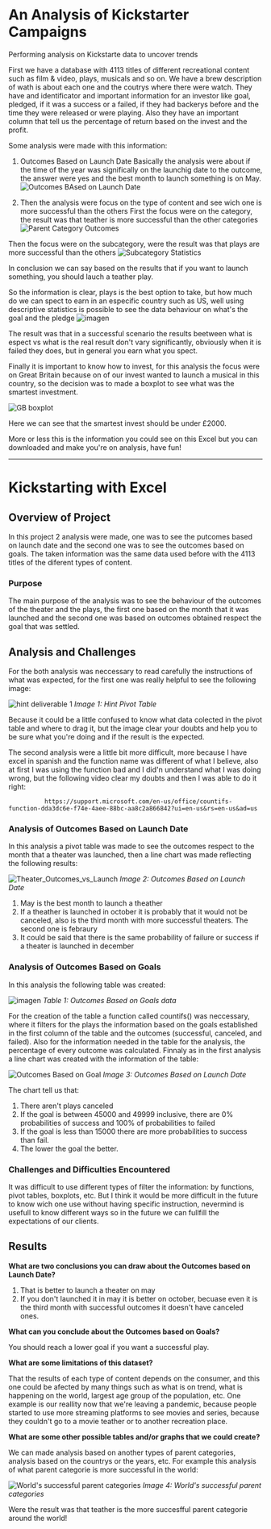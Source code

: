 # An Analysis of Kickstarter Campaigns
Performing analysis on Kickstarte data to uncover trends

First we have a database with 4113 titles of different recreational content such as film & video, plays, musicals and so on. We have a brew description of wath is about each one and the coutrys where there were watch. They have and identificator and important information for an investor like goal, pledged, if it was a success or a failed, if they had backerys before and the time they were released or were playing. Also they have an important column that tell us the percentage of return based on the invest and the profit.

Some analysis were made with this information:
1. Outcomes Based on Launch Date
  Basically the analysis were about if the time of the year was significally on the launchig date to the outcome, the answer were yes and the best month to launch      something is on May.
    ![Outcomes BAsed on Launch Date](https://user-images.githubusercontent.com/21062253/135364373-4f843dc4-52ba-496e-837d-94f4c8ad8745.png)
    
2. Then the analysis were focus on the type of content and see wich one is more successful than the others
  First the focus were on the category, the result was that teather is more successful than the other categories
  ![Parent Category Outcomes](https://user-images.githubusercontent.com/21062253/135364916-fa262cb5-4d7f-4adb-93d8-d819fe42ca9f.png)
  
  Then the focus were on the subcategory, were the result was that plays are more successful than the others
  ![Subcategory Statistics](https://user-images.githubusercontent.com/21062253/135365090-0f55fe2b-2a59-4686-b6b4-db6a87aa9bba.png)
  
In conclusion we can say based on the results that if you want to launch something, you should lauch a teather play.

So the information is clear, plays is the best option to take, but how much do we can spect to earn in an especific country such as US, well using descriptive statistics is possible to see the data behaviour on what's the goal and the pledge
![imagen](https://user-images.githubusercontent.com/21062253/135365571-5d0a82a0-2aa3-4fb9-8ce1-90c6c1aca9a3.png)

The result was that in a successful scenario the results beetween what is espect vs what is the real result don't vary significantly, obviously when it is failed they does, but in general you earn what you spect.

Finally it is important to know how to invest, for this analysis the focus were on Great Britain because on of our invest wanted to launch a musical in this country, so the decision was to made a boxplot to see what was the smartest investment.

![GB boxplot](https://user-images.githubusercontent.com/21062253/135366176-7b5f7352-c6e3-4e48-995e-18b7701dd079.png)

Here we can see that the smartest invest should be under £2000.

More or less this is the information you could see on this Excel but you can downloaded and make you're on analysis, have fun!

----------------------------------------------------------------------------------------------------------------------------------------------------------------------
# Kickstarting with Excel

## Overview of Project
In this project 2 analysis were made, one was to see the putcomes based on launch date and the second one was to see the outcomes based on goals. The taken information was the same data used before with the 4113 titles of the diferent types of content.

### Purpose
The main purpose of the analysis was to see the behaviour of the outcomes of the theater and the plays, the first one based on the month that it was launched and the second one was based on outcomes obtained respect the goal that was settled.

## Analysis and Challenges
For the both analysis was neccessary to read carefully the instructions of what was expected, for the first one was really helpful to see the following image:

![hint deliverable 1](https://user-images.githubusercontent.com/21062253/135382020-2191f555-bf61-478b-9eb9-1b8578699296.png)
                                                   _Image 1: Hint Pivot Table_
                                                  
Because it could be a little confused to know what data colected in the pivot table and where to drag it, but the image clear your doubts and help you to be sure what you're doing and if the result is the expected.

The second analysis were a little bit more difficult, more because I have excel in spanish and the function name was different of what I believe, also at first I was using the function bad and I did'n understand what I was doing wrong, but the following video clear my doubts and then I was able to do it right:
           
              https://support.microsoft.com/en-us/office/countifs-function-dda3dc6e-f74e-4aee-88bc-aa8c2a866842?ui=en-us&rs=en-us&ad=us
                                                  
### Analysis of Outcomes Based on Launch Date
In this analysis a pivot table was made to see the outcomes respect to the month that a theater was launched, then a line chart was made reflecting the following results:

![Theater_Outcomes_vs_Launch](https://user-images.githubusercontent.com/21062253/135376218-48c78add-cad4-4fbf-a100-809a1c935e7f.png)
                                                    _Image 2: Outcomes Based on Launch Date_

1. May is the best month to launch a theather
2. If a theather is launched in october it is probably that it would not be canceled, also is the third month with more successful theaters. The second one is febraury
3. It could be said that there is the same probability of failure or success if a theater is launched in december

### Analysis of Outcomes Based on Goals
In this analysis the following table was created:

![imagen](https://user-images.githubusercontent.com/21062253/135377253-ef00954c-4a86-4736-baa0-de041fab8843.png)
                                                  _Table 1: Outcomes Based on Goals data_

For the creation of the table a function called countifs() was neccessary, where it filters for the plays the information based on the goals established in the first column of the table and the outcomes (successful, canceled, and failed). Also for the information needed in the table for the analysis, the percentage of every outcome was calculated. Finnaly as in the first analysis a line chart was created with the information of the table:

![Outcomes Based on Goal](https://user-images.githubusercontent.com/21062253/135377741-1e6e44d2-cd1e-4758-8852-600da2099d4d.png)
                                                _Image 3: Outcomes Based on Launch Date_
                                                
 The chart tell us that:
 1. There aren't plays canceled
 2. If the goal is between 45000 and 49999 inclusive, there are 0% probabilities of success and 100% of probabilities to failed
 3. If the goal is less than 15000 there are more probabilities to success than fail.
 4. The lower the goal the better.

### Challenges and Difficulties Encountered

It was difficult to use different types of filter the information: by functions, pivot tables, boxplots, etc. But I think it would be more difficult in the future to know wich one use without having specific instruction, nevermind is usefull to know different ways so in the future we can fullfill the expectations of our clients.

## Results

 **What are two conclusions you can draw about the Outcomes based on Launch Date?**
 
  1. That is better to launch a theater on may 
  2. If you don't launched it in may it is better on october, becuase even it is the third month with successful outcomes it doesn't have canceled ones.

**What can you conclude about the Outcomes based on Goals?**

  You should reach a lower goal if you want a successful play.

**What are some limitations of this dataset?**

  That the results of each type of content depends on the consumer, and this one could be afected by many things such as what is on trend, what is happening on the     world, largest age group of the population, etc. One example is our reallity now that we're leaving a pandemic, because people started to use more streaming           platforms to see movies and series, because they couldn't go to a movie teather or to another recreation place.

**What are some other possible tables and/or graphs that we could create?**

  We can made analysis based on another types of parent categories, analysis based on the countrys or the years, etc. For example this analysis of what parent           categorie is more successful in the world:
  
  ![World's successful parent categories](https://user-images.githubusercontent.com/21062253/135382305-d80173e8-6aa0-4551-9f9d-55a780312c77.png)
                                                            _Image 4: World's successful parent categories_

Were the result was that teather is the more succesfful parent categorie around the world!

